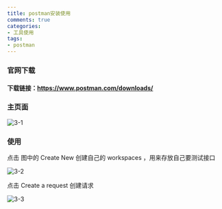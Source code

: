 ```yaml
---
title: postman安装使用
comments: true
categories: 
- 工具使用
tags: 
- postman
---
```


### 官网下载

#### 下载链接：https://www.postman.com/downloads/

<!--more-->

### 主页面

![3-1](3-1.PNG)

### 使用

点击 图中的 Create New 创建自己的 workspaces ，用来存放自己要测试接口

![3-2](3-2.PNG)

点击 Create a request 创建请求

![3-3](3-3.PNG)

